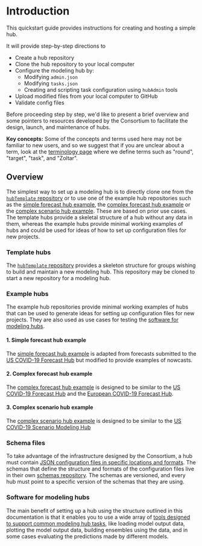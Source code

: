 # Introduction

This quickstart guide provides instructions for creating and hosting a simple hub.

It will provide step-by-step directions to
- Create a hub repository
- Clone the hub repository to your local computer
- Configure the modeling hub by:
  - Modifying `admin.json`
  - Modifying `tasks.json`
  - Creating and scripting task configuration using `hubAdmin` tools
- Upload modified files from your local computer to GitHub
- Validate config files

Before proceeding step by step, we'd like to present a brief overview and some pointers to resources developed by the Consortium to facilitate the design, launch, and maintenance of hubs.

**Key concepts:** Some of the concepts and terms used here may not be familiar to new users, and so we suggest that if you are unclear about a term, look at the [terminology page](../overview/terminology.md) where we define terms such as "round", "target", "task", and "Zoltar".

## Overview

The simplest way to set up a modeling hub is to directly clone one from the [`hubTemplate` repository](https://github.com/hubverse-org/hubTemplate) or to use one of the example hub repositories such as the [simple forecast hub example](https://github.com/hubverse-org/example-simple-forecast-hub), the [complex forecast hub example](https://github.com/hubverse-org/example-complex-forecast-hub) or the [complex scenario hub example](https://github.com/hubverse-org/example-complex-scenario-hub). These are based on prior use cases. The template hubs provide a skeletal structure of a hub without any data in them, whereas the example hubs provide minimal working examples of hubs and could be used for ideas of how to set up configuration files for new projects.

### Template hubs

The [`hubTemplate` repository](https://github.com/hubverse-org/hubTemplate) provides a skeleton structure for groups wishing to build and maintain a new modeling hub. This repository may be cloned to start a new repository for a modeling hub.

### Example hubs

The example hub repositories provide minimal working examples of hubs that can be used to generate ideas for setting up configuration files for new projects. They are also used as use cases for testing the [software for modeling hubs](../user-guide/software.md).

#### 1. Simple forecast hub example

The [simple forecast hub example](https://github.com/hubverse-org/example-simple-forecast-hub) is adapted from forecasts submitted to the [US COVID-19 Forecast Hub](https://github.com/reichlab/covid19-forecast-hub) but modified to provide examples of nowcasts.

#### 2. Complex forecast hub example

The [complex forecast hub example](https://github.com/hubverse-org/example-complex-forecast-hub) is designed to be similar to the [US COVID-19 Forecast Hub](https://github.com/reichlab/covid19-forecast-hub) and the [European COVID-19 Forecast Hub](https://github.com/covid19-forecast-hub-europe/covid19-forecast-hub-europe).

#### 3. Complex scenario hub example

The [complex scenario hub example](https://github.com/hubverse-org/example-complex-scenario-hub) is designed to be similar to the [US COVID-19 Scenario Modeling Hub](https://github.com/midas-network/covid19-scenario-modeling-hub)

### Schema files

To take advantage of the infrastructure designed by the Consortium, a hub must contain [JSON configuration files in specific locations and formats](../user-guide/hub-config). The schemas that define the structure and formats of the configuration files live in their own [schemas repository](https://github.com/hubverse-org/schemas). The schemas are versioned, and every hub must point to a specific version of the schemas that they are using.

### Software for modeling hubs

The main benefit of setting up a hub using the structure outlined in this documentation is that it enables you to use a wide array of [tools designed to support common modeling hub tasks](../user-guide/software.md), like loading model output data, plotting the model output data, building ensembles using the data, and in some cases evaluating the predictions made by different models.

